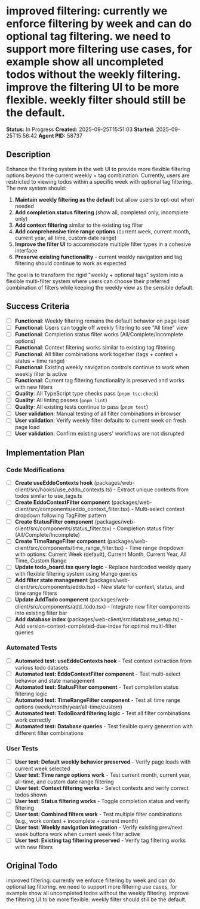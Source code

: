 # improved filtering: currently we enforce filtering by week and can do optional tag filtering. we need to support more filtering use cases, for example show all uncompleted todos without the weekly filtering. improve the filtering UI to be more flexible. weekly filter should still be the default.

**Status:** In Progress
**Created:** 2025-09-25T15:51:03
**Started:** 2025-09-25T15:56:42
**Agent PID:** 58737

## Description

Enhance the filtering system in the web UI to provide more flexible filtering options beyond the current weekly + tag combination. Currently, users are restricted to viewing todos within a specific week with optional tag filtering. The new system should:

1. **Maintain weekly filtering as the default** but allow users to opt-out when needed
2. **Add completion status filtering** (show all, completed only, incomplete only)
3. **Add context filtering** similar to the existing tag filter
4. **Add comprehensive time range options** (current week, current month, current year, all time, custom date range)
5. **Improve the filter UI** to accommodate multiple filter types in a cohesive interface
6. **Preserve existing functionality** - current weekly navigation and tag filtering should continue to work as expected

The goal is to transform the rigid "weekly + optional tags" system into a flexible multi-filter system where users can choose their preferred combination of filters while keeping the weekly view as the sensible default.

## Success Criteria

- [ ] **Functional**: Weekly filtering remains the default behavior on page load
- [ ] **Functional**: Users can toggle off weekly filtering to see "All time" view
- [ ] **Functional**: Completion status filter works (All/Complete/Incomplete options)
- [ ] **Functional**: Context filtering works similar to existing tag filtering
- [ ] **Functional**: All filter combinations work together (tags + context + status + time range)
- [ ] **Functional**: Existing weekly navigation controls continue to work when weekly filter is active
- [ ] **Functional**: Current tag filtering functionality is preserved and works with new filters
- [ ] **Quality**: All TypeScript type checks pass (`pnpm tsc:check`)
- [ ] **Quality**: All linting passes (`pnpm lint`)
- [ ] **Quality**: All existing tests continue to pass (`pnpm test`)
- [ ] **User validation**: Manual testing of all filter combinations in browser
- [ ] **User validation**: Verify weekly filter defaults to current week on fresh page load
- [ ] **User validation**: Confirm existing users' workflows are not disrupted

## Implementation Plan

### Code Modifications

- [ ] **Create useEddoContexts hook** (packages/web-client/src/hooks/use_eddo_contexts.ts) - Extract unique contexts from todos similar to use_tags.ts
- [ ] **Create EddoContextFilter component** (packages/web-client/src/components/eddo_context_filter.tsx) - Multi-select context dropdown following TagFilter pattern
- [ ] **Create StatusFilter component** (packages/web-client/src/components/status_filter.tsx) - Completion status filter (All/Complete/Incomplete)
- [ ] **Create TimeRangeFilter component** (packages/web-client/src/components/time_range_filter.tsx) - Time range dropdown with options: Current Week (default), Current Month, Current Year, All Time, Custom Range
- [ ] **Update todo_board.tsx query logic** - Replace hardcoded weekly query with flexible filtering system using Mango queries
- [ ] **Add filter state management** (packages/web-client/src/components/eddo.tsx) - New state for context, status, and time range filters
- [ ] **Update AddTodo component** (packages/web-client/src/components/add_todo.tsx) - Integrate new filter components into existing filter bar
- [ ] **Add database index** (packages/web-client/src/database_setup.ts) - Add version-context-completed-due-index for optimal multi-filter queries

### Automated Tests

- [ ] **Automated test: useEddoContexts hook** - Test context extraction from various todo datasets
- [ ] **Automated test: EddoContextFilter component** - Test multi-select behavior and state management
- [ ] **Automated test: StatusFilter component** - Test completion status filtering logic
- [ ] **Automated test: TimeRangeFilter component** - Test all time range options (week/month/year/all-time/custom)
- [ ] **Automated test: TodoBoard filtering logic** - Test all filter combinations work correctly
- [ ] **Automated test: Database queries** - Test flexible query generation with different filter combinations

### User Tests

- [ ] **User test: Default weekly behavior preserved** - Verify page loads with current week selected
- [ ] **User test: Time range options work** - Test current month, current year, all-time, and custom date range filtering
- [ ] **User test: Context filtering works** - Select contexts and verify correct todos shown
- [ ] **User test: Status filtering works** - Toggle completion status and verify filtering
- [ ] **User test: Combined filters work** - Test multiple filter combinations (e.g., work context + incomplete + current month)
- [ ] **User test: Weekly navigation integration** - Verify existing prev/next week buttons work when current week filter active
- [ ] **User test: Existing tag filtering preserved** - Verify tag filtering works with new filters

## Original Todo

improved filtering: currently we enforce filtering by week and can do optional tag filtering. we need to support more filtering use cases, for example show all uncompleted todos without the weekly filtering. improve the filtering UI to be more flexible. weekly filter should still be the default.